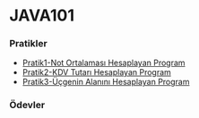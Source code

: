 # JAVA101

### Pratikler
* [Pratik1-Not Ortalaması Hesaplayan Program](https://github.com/emirhankaya17/java101-Odevler/blob/main/PRATIK1.md)
* [Pratik2-KDV Tutarı Hesaplayan Program](https://github.com/emirhankaya17/java101-Odevler/blob/main/PRATIK2.md)
* [Pratik3-Üçgenin Alanını Hesaplayan Program](https://github.com/emirhankaya17/java101-Odevler/blob/main/PRATIK3.md)
### Ödevler